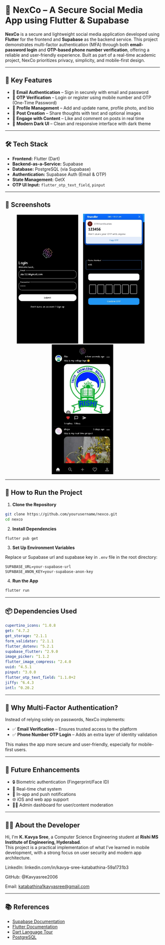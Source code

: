
# 📱 NexCo – A Secure Social Media App using Flutter & Supabase

**NexCo** is a secure and lightweight social media application developed using **Flutter** for the frontend and **Supabase** as the backend service. This project demonstrates multi-factor authentication (MFA) through both **email-password login** and **OTP-based phone number verification**, offering a reliable and user-friendly experience. Built as part of a real-time academic project, NexCo prioritizes privacy, simplicity, and mobile-first design.

---

## 🔑 Key Features

- 📧 **Email Authentication** – Sign in securely with email and password
- 📲 **OTP Verification** – Login or register using mobile number and OTP (One-Time Password)
- 👤 **Profile Management** – Add and update name, profile photo, and bio
- 📝 **Post Creation** – Share thoughts with text and optional images
- 💬 **Engage with Content** – Like and comment on posts in real time
- 🌙 **Modern Dark UI** – Clean and responsive interface with dark theme

---

## 🛠️ Tech Stack

- **Frontend:** Flutter (Dart)
- **Backend-as-a-Service:** Supabase
- **Database:** PostgreSQL (via Supabase)
- **Authentication:** Supabase Auth (Email & OTP)
- **State Management:** GetX
- **OTP UI Input:** `flutter_otp_text_field`, `pinput`

---

## 📱 Screenshots

<p align="center">
  <img src="Outtput/login.jpeg" alt="Login" width="200"/>
  &nbsp;&nbsp;
  <img src="Outtput/otp.jpeg" alt="OTP" width="200"/>
  &nbsp;&nbsp;
  <img src="Outtput/home.jpeg" alt="Home" width="200"/>
</p>


---

## 🧪 How to Run the Project

1. **Clone the Repository**
```bash
git clone https://github.com/yourusername/nexco.git
cd nexco
```

2. **Install Dependencies**
```bash
flutter pub get
```

3. **Set Up Environment Variables**

Replace ur Supabase url and supabase key in `.env` file in the root directory:
```
SUPABASE_URL=your-supabase-url
SUPABASE_ANON_KEY=your-supabase-anon-key
```

4. **Run the App**
```bash
flutter run
```

---

## 📦 Dependencies Used

```yaml
cupertino_icons: ^1.0.8
get: ^4.7.2
get_storage: ^2.1.1
form_validator: ^2.1.1
flutter_dotenv: ^5.2.1
supabase_flutter: ^2.9.0
image_picker: ^1.1.2
flutter_image_compress: ^2.4.0
uuid: ^4.5.1
pinput: ^3.0.0
flutter_otp_text_field: ^1.1.0+2
jiffy: ^6.4.3
intl: ^0.20.2
```

---

## 🔐 Why Multi-Factor Authentication?

Instead of relying solely on passwords, NexCo implements:
- ✅ **Email Verification** – Ensures trusted access to the platform
- ✅ **Phone Number OTP Login** – Adds an extra layer of identity validation

This makes the app more secure and user-friendly, especially for mobile-first users.

---

## 🌱 Future Enhancements

- 🔒 Biometric authentication (Fingerprint/Face ID)
- 💬 Real-time chat system
- 🔔 In-app and push notifications
- 🌐 iOS and web app support
- 🧑‍💻 Admin dashboard for user/content moderation

---

## 👩‍💻 About the Developer

Hi, I'm **K. Kavya Sree**, a Computer Science Engineering student at **Rishi MS Institute of Engineering, Hyderabad**.  
This project is a practical implementation of what I’ve learned in mobile development, with a strong focus on user security and modern app architecture.

LinkedIn: linkedin.com/in/kavya-sree-katabathina-59a1731b3

GitHub: @Kavyasree2006

Email: katabathina1kavyasree@gmail.com

---

## 📚 References

- [Supabase Documentation](https://supabase.com/docs)
- [Flutter Documentation](https://flutter.dev)
- [Dart Language Tour](https://dart.dev/guides/language/language-tour)
- [PostgreSQL](https://www.postgresql.org/)

